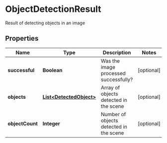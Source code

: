 

# ObjectDetectionResult

Result of detecting objects in an image
## Properties

Name | Type | Description | Notes
------------ | ------------- | ------------- | -------------
**successful** | **Boolean** | Was the image processed successfully? |  [optional]
**objects** | [**List&lt;DetectedObject&gt;**](DetectedObject.md) | Array of objects detected in the scene |  [optional]
**objectCount** | **Integer** | Number of objects detected in the scene |  [optional]



